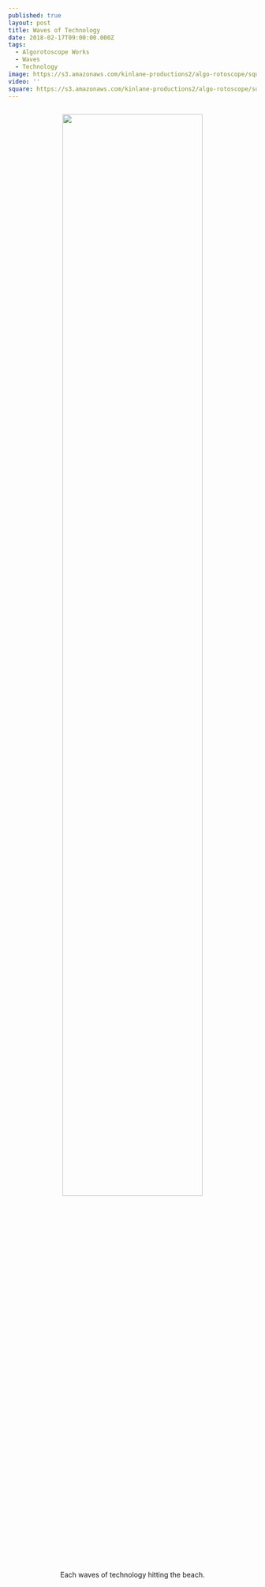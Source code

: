 ```yaml
---
published: true
layout: post
title: Waves of Technology
date: 2018-02-17T09:00:00.000Z
tags:
  - Algorotoscope Works
  - Waves
  - Technology
image: https://s3.amazonaws.com/kinlane-productions2/algo-rotoscope/square/beach-rocks-currents_blue_circuit_5.jpg
video: ''
square: https://s3.amazonaws.com/kinlane-productions2/algo-rotoscope/square/beach-rocks-currents_blue_circuit_5_square.jpg
---
```

<p align="center"><img src="{{ page.image }}" width="75%" style="padding: 15px;" /></p>
<center>Each waves of technology hitting the beach.</center>
